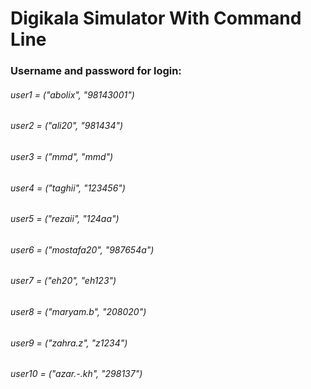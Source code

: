# Digikala Simulator With Command Line

### Username and password for login:
###### user1 = ("abolix", "98143001")
###### user2 = ("ali20", "981434")
###### user3 = ("mmd", "mmd")
###### user4 = ("taghii", "123456")
###### user5 = ("rezaii", "124aa")
###### user6 = ("mostafa20", "987654a")
###### user7 = ("eh20", "eh123")
###### user8 = ("maryam.b", "208020")
###### user9 = ("zahra.z", "z1234")
###### user10 = ("azar.-.kh", "298137")
